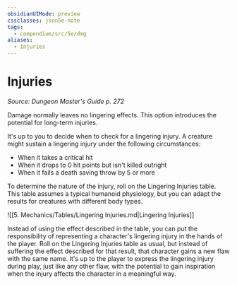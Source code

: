```yaml
---
obsidianUIMode: preview
cssclasses: json5e-note
tags:
  - compendium/src/5e/dmg
aliases:
  - Injuries
---
```

# Injuries
*Source: Dungeon Master's Guide p. 272* 

Damage normally leaves no lingering effects. This option introduces the potential for long-term injuries.

It's up to you to decide when to check for a lingering injury. A creature might sustain a lingering injury under the following circumstances:

- When it takes a critical hit  
- When it drops to 0 hit points but isn't killed outright  
- When it fails a death saving throw by 5 or more  

To determine the nature of the injury, roll on the Lingering Injuries table. This table assumes a typical humanoid physiology, but you can adapt the results for creatures with different body types.

![[5. Mechanics/Tables/Lingering Injuries.md\|Lingering Injuries]]

Instead of using the effect described in the table, you can put the responsibility of representing a character's lingering injury in the hands of the player. Roll on the Lingering Injuries table as usual, but instead of suffering the effect described for that result, that character gains a new flaw with the same name. It's up to the player to express the lingering injury during play, just like any other flaw, with the potential to gain inspiration when the injury affects the character in a meaningful way.
